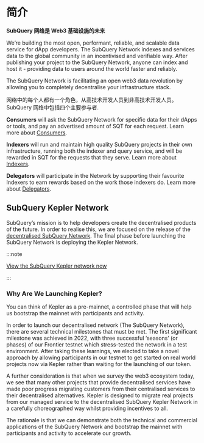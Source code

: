 # 简介

**SubQuery 网络是 Web3 基础设施的未来**

We’re building the most open, performant, reliable, and scalable data service for dApp developers. The SubQuery Network indexes and services data to the global community in an incentivised and verifiable way. After publishing your project to the SubQuery Network, anyone can index and host it - providing data to users around the world faster and reliably.

The SubQuery Network is facilitating an open web3 data revolution by allowing you to completely decentralise your infrastructure stack.

网络中的每个人都有一个角色，从高技术开发人员到非高技术开发人员。 SubQuery 网络中包括四个主要参与者.

**Consumers** will ask the SubQuery Network for specific data for their dApps or tools, and pay an advertised amount of SQT for each request. Learn more about [Consumers](./consumers/introduction.md).

**Indexers** will run and maintain high quality SubQuery projects in their own infrastructure, running both the indexer and query service, and will be rewarded in SQT for the requests that they serve. Learn more about [Indexers](./node_operators/indexers/introduction.md).

**Delegators** will participate in the Network by supporting their favourite Indexers to earn rewards based on the work those indexers do. Learn more about [Delegators](./delegators/introduction.md).

## SubQuery Kepler Network

SubQuery’s mission is to help developers create the decentralised products of the future. In order to realise this, we are focused on the release of the [decentralised SubQuery Network](https://subquery.network/network). The final phase before launching the SubQuery Network is deploying the Kepler Network.

:::note

[View the SubQuery Kepler network now](https://kepler.subquery.network)

:::

### Why Are We Launching Kepler?

You can think of Kepler as a pre-mainnet, a controlled phase that will help us bootstrap the mainnet with participants and activity.

In order to launch our decentralised network (The SubQuery Network), there are several technical milestones that must be met. The first significant milestone was achieved in 2022, with three successful ‘seasons’ (or phases) of our Frontier testnet which stress-tested the network in a test environment. After taking these learnings, we elected to take a novel approach by allowing participants in our testnet to get started on real world projects now via Kepler rather than waiting for the launching of our token.

A further consideration is that when we survey the web3 ecosystem today, we see that many other projects that provide decentralised services have made poor progress migrating customers from their centralised services to their decentralised alternatives. Kepler is designed to migrate real projects from our managed service to the decentralised SubQuery Kepler Network in a carefully choreographed way whilst providing incentives to all.

The rationale is that we can demonstrate both the technical and commercial applications of the SubQuery Network and bootstrap the mainnet with participants and activity to accelerate our growth.
